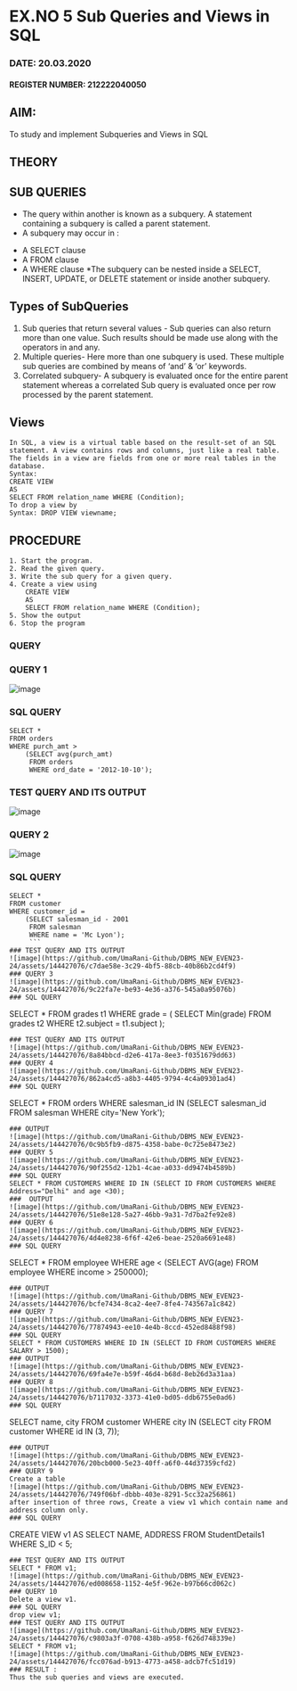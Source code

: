 # EX.NO 5 Sub Queries and Views in SQL
### DATE: 20.03.2020
#### REGISTER NUMBER: 212222040050
## AIM:
To study and implement Subqueries and Views in SQL 
## THEORY
## SUB QUERIES 
* The query within another is known as a subquery. A statement containing a subquery is called a parent statement.
* A subquery may occur in :
- A SELECT clause
- A FROM clause
- A WHERE clause
*The subquery can be nested inside a SELECT, INSERT, UPDATE, or DELETE statement or inside another subquery.
## Types of SubQueries
1. Sub queries that return several values - Sub queries can also return more than one value. Such results should be made use along with the operators in and any.
2. Multiple queries- Here more than one subquery is used. These multiple sub queries are combined by means of ‘and’ & ‘or’ keywords. 
3. Correlated subquery- A subquery is evaluated once for the entire parent statement whereas a correlated Sub query is evaluated once per row processed by the parent statement.
## Views
```
In SQL, a view is a virtual table based on the result-set of an SQL statement. A view contains rows and columns, just like a real table. The fields in a view are fields from one or more real tables in the database. 
Syntax: 
CREATE VIEW 
AS 
SELECT FROM relation_name WHERE (Condition);
To drop a view by
Syntax: DROP VIEW viewname;
```
## PROCEDURE
```
1. Start the program. 
2. Read the given query.
3. Write the sub query for a given query.
4. Create a view using
	CREATE VIEW 
	AS 
	SELECT FROM relation_name WHERE (Condition);
5. Show the output
6. Stop the program
```
### QUERY 
### QUERY 1
![image](https://github.com/UmaRani-Github/DBMS_NEW_EVEN23-24/assets/144427076/aa352852-f1d3-4c43-bb4e-7aabdec31262)
### SQL QUERY 
```
SELECT *
FROM orders
WHERE purch_amt >
    (SELECT avg(purch_amt)
     FROM orders 
     WHERE ord_date = '2012-10-10');
```
### TEST QUERY AND ITS OUTPUT 
![image](https://github.com/UmaRani-Github/DBMS_NEW_EVEN23-24/assets/144427076/8212ebd5-7e8a-41ec-8edc-c1d6ad39d11c)
### QUERY 2
![image](https://github.com/UmaRani-Github/DBMS_NEW_EVEN23-24/assets/144427076/fc3072fe-3330-4c95-b3c8-cc2bf55f6286)
### SQL QUERY 
```
SELECT *
FROM customer
WHERE customer_id =
    (SELECT salesman_id - 2001
     FROM salesman
     WHERE name = 'Mc Lyon');
     ```
### TEST QUERY AND ITS OUTPUT
![image](https://github.com/UmaRani-Github/DBMS_NEW_EVEN23-24/assets/144427076/c7dae58e-3c29-4bf5-88cb-40b86b2cd4f9)
### QUERY 3
![image](https://github.com/UmaRani-Github/DBMS_NEW_EVEN23-24/assets/144427076/9c22fa7e-be93-4e36-a376-545a0a95076b)
### SQL QUERY
```
SELECT *
FROM grades t1
WHERE grade = (
    SELECT Min(grade)
    FROM grades t2
    WHERE t2.subject = t1.subject
);
```
### TEST QUERY AND ITS OUTPUT
![image](https://github.com/UmaRani-Github/DBMS_NEW_EVEN23-24/assets/144427076/8a84bbcd-d2e6-417a-8ee3-f0351679dd63)
### QUERY 4
![image](https://github.com/UmaRani-Github/DBMS_NEW_EVEN23-24/assets/144427076/862a4cd5-a8b3-4405-9794-4c4a09301ad4)
### SQL QUERY
```
SELECT *
FROM orders
WHERE salesman_id IN
    (SELECT salesman_id 
     FROM salesman 
     WHERE city='New York');
```
### OUTPUT
![image](https://github.com/UmaRani-Github/DBMS_NEW_EVEN23-24/assets/144427076/0c9b5fb9-d875-4358-babe-0c725e8473e2)
### QUERY 5
![image](https://github.com/UmaRani-Github/DBMS_NEW_EVEN23-24/assets/144427076/90f255d2-12b1-4cae-a033-dd9474b4589b)
### SQL QUERY
SELECT * FROM CUSTOMERS WHERE ID IN (SELECT ID FROM CUSTOMERS WHERE Address="Delhi" and age <30);
###  OUTPUT
![image](https://github.com/UmaRani-Github/DBMS_NEW_EVEN23-24/assets/144427076/51e8e128-5a27-46bb-9a31-7d7ba2fe92e8)
### QUERY 6
![image](https://github.com/UmaRani-Github/DBMS_NEW_EVEN23-24/assets/144427076/4d4e8238-6f6f-42e6-beae-2520a6691e48)
### SQL QUERY
```
SELECT *
FROM employee
WHERE age < (SELECT AVG(age) FROM employee WHERE income > 250000);
```
### OUTPUT
![image](https://github.com/UmaRani-Github/DBMS_NEW_EVEN23-24/assets/144427076/bcfe7434-8ca2-4ee7-8fe4-743567a1c842)
### QUERY 7
![image](https://github.com/UmaRani-Github/DBMS_NEW_EVEN23-24/assets/144427076/77874943-ee10-4e4b-8ccd-452ed8488f98)
### SQL QUERY
SELECT * FROM CUSTOMERS WHERE ID IN (SELECT ID FROM CUSTOMERS WHERE SALARY > 1500);
### OUTPUT
![image](https://github.com/UmaRani-Github/DBMS_NEW_EVEN23-24/assets/144427076/69fa4e7e-b59f-46d4-b68d-8eb26d3a31aa)
### QUERY 8
![image](https://github.com/UmaRani-Github/DBMS_NEW_EVEN23-24/assets/144427076/b7117032-3373-41e0-bd05-ddb6755e0ad6)
### SQL QUERY
```
SELECT name, city
FROM customer
WHERE city IN (SELECT city FROM customer WHERE id IN (3, 7));
```
### OUTPUT
![image](https://github.com/UmaRani-Github/DBMS_NEW_EVEN23-24/assets/144427076/20bcb000-5e23-40ff-a6f0-44d37359cfd2)
### QUERY 9
Create a table
![image](https://github.com/UmaRani-Github/DBMS_NEW_EVEN23-24/assets/144427076/749f06bf-dbbb-403e-8291-5cc32a256861)
after insertion of three rows, Create a view v1 which contain name and address column only.
### SQL QUERY
```
CREATE VIEW v1 AS
SELECT NAME, ADDRESS
FROM StudentDetails1
WHERE S_ID < 5;
```
### TEST QUERY AND ITS OUTPUT
SELECT * FROM v1;
![image](https://github.com/UmaRani-Github/DBMS_NEW_EVEN23-24/assets/144427076/ed008658-1152-4e5f-962e-b97b66cd062c)
### QUERY 10
Delete a view v1.
### SQL QUERY
drop view v1;
### TEST QUERY AND ITS OUTPUT
![image](https://github.com/UmaRani-Github/DBMS_NEW_EVEN23-24/assets/144427076/c9803a3f-0708-438b-a958-f626d748339e)
SELECT * FROM v1;
![image](https://github.com/UmaRani-Github/DBMS_NEW_EVEN23-24/assets/144427076/fcc076ad-b913-4773-a458-adcb7fc51d19)
### RESULT :
Thus the sub queries and views are executed.
